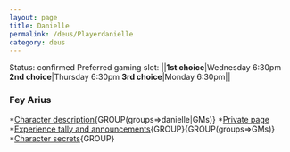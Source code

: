```yaml
---
layout: page
title: Danielle
permalink: /deus/Playerdanielle
category: deus
---
```

Status: confirmed
Preferred gaming slot:
||__1st choice__|Wednesday 6:30pm
__2nd choice__|Thursday 6:30pm
__3rd choice__|Monday 6:30pm||
### Fey Arius
*[Character description](CharPublicDanielle){GROUP(groups=&gt;danielle|GMs)}
*[Private page](CharPrivateDanielle)
*[Experience tally and announcements](AnnounceDanielle){GROUP}{GROUP(groups=&gt;GMs)}
*[Character secrets](CharSecretsDanielle){GROUP}

